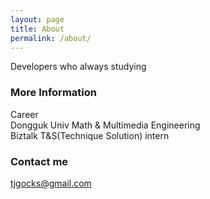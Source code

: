```yaml
---
layout: page
title: About
permalink: /about/
---
```


Developers who always studying

### More Information

Career<br>
Dongguk Univ Math & Multimedia Engineering<br>
Biztalk T&S(Technique Solution) intern

### Contact me

[tjgocks@gmail.com](mailto:tjgocks@gmail.com)
